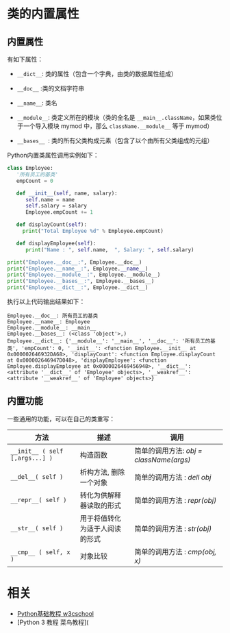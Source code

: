 # 类的内置属性

## 内置属性

有如下属性：


  * `__dict__`: 类的属性（包含一个字典，由类的数据属性组成）


  * `__doc__` :类的文档字符串


  * `__name__`: 类名


  * `__module__`: 类定义所在的模块（类的全名是 `__main__.className`，如果类位于一个导入模块 mymod 中，那么 `className.__module__` 等于 mymod）


  * `__bases__ `: 类的所有父类构成元素（包含了以个由所有父类组成的元组）


Python内置类属性调用实例如下：


```python
class Employee:
   '所有员工的基类'
   empCount = 0

   def __init__(self, name, salary):
      self.name = name
      self.salary = salary
      Employee.empCount += 1

   def displayCount(self):
     print("Total Employee %d" % Employee.empCount)

   def displayEmployee(self):
      print("Name : ", self.name,  ", Salary: ", self.salary)

print("Employee.__doc__:", Employee.__doc__)
print("Employee.__name__:", Employee.__name__)
print("Employee.__module__:", Employee.__module__)
print("Employee.__bases__:", Employee.__bases__)
print("Employee.__dict__:", Employee.__dict__)
```



执行以上代码输出结果如下：


    Employee.__doc__: 所有员工的基类
    Employee.__name__: Employee
    Employee.__module__: __main__
    Employee.__bases__: (<class 'object'>,)
    Employee.__dict__: {'__module__': '__main__', '__doc__': '所有员工的基类', 'empCount': 0, '__init__': <function Employee.__init__ at 0x000002646932DA68>, 'displayCount': <function Employee.displayCount at 0x000002646947D048>, 'displayEmployee': <function Employee.displayEmployee at 0x0000026469456948>, '__dict__': <attribute '__dict__' of 'Employee' objects>, '__weakref__': <attribute '__weakref__' of 'Employee' objects>}



## 内置功能


一些通用的功能，可以在自己的类重写：


| 方法 | 描述 | 调用 |
| ---- | ---- | ---- |
|   `__init__ ( self [,args...] ) `  |   构造函数   |    简单的调用方法: _obj = className(args)_  |
| `__del__( self )` | 析构方法, 删除一个对象 | 简单的调用方法 : _dell obj_ |
| `__repr__( self )` | 转化为供解释器读取的形式 | 简单的调用方法 : _repr(obj)_ |
| `__str__( self )` | 用于将值转化为适于人阅读的形式 | 简单的调用方法 : _str(obj)_ |
|`__cmp__ ( self, x )` | 对象比较 | 简单的调用方法 : _cmp(obj, x)_ |




# 相关

- [Python基础教程 w3cschool](https://www.w3cschool.cn/Python/)
- [Python 3 教程 菜鸟教程](
